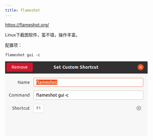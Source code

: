 ```yaml
---
title: flameshot
---
```


https://flameshot.org/

Linux下截图软件，蛮不错，操作丰富。

配置项：

```
flameshot gui -c
```

![Pasted image 20220209173424](assets/Pasted%20image%2020220209173424.png)